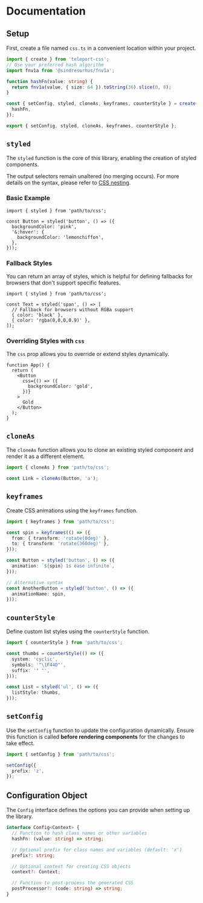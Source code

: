 # Documentation

## Setup

First, create a file named `css.ts` in a convenient location within your project.

```ts
import { create } from 'teleport-css';
// Use your preferred hash algorithm
import fnv1a from '@sindresorhus/fnv1a';

function hashFn(value: string) {
  return fnv1a(value, { size: 64 }).toString(36).slice(0, 8);
}

const { setConfig, styled, cloneAs, keyframes, counterStyle } = create({
  hashFn,
});

export { setConfig, styled, cloneAs, keyframes, counterStyle };
```

## `styled`

The `styled` function is the core of this library, enabling the creation of styled components.

The output selectors remain unaltered (no merging occurs). For more details on the syntax, please refer to [CSS nesting](https://developer.mozilla.org/en-US/docs/Web/CSS/CSS_nesting).

### Basic Example

```tsx
import { styled } from 'path/to/css';

const Button = styled('button', () => ({
  backgroundColor: 'pink',
  '&:hover': {
    backgroundColor: 'lemonchiffon',
  },
}));
```

### Fallback Styles

You can return an array of styles, which is helpful for defining fallbacks for browsers that don't support specific features.

```tsx
import { styled } from 'path/to/css';

const Text = styled('span', () => [
  // Fallback for browsers without RGBa support
  { color: 'black' },
  { color: 'rgba(0,0,0,0.9)' },
]);
```

### Overriding Styles with `css`

The `css` prop allows you to override or extend styles dynamically.

```tsx
function App() {
  return (
    <Button
      css={() => ({
        backgroundColor: 'gold',
      })}
    >
      Gold
    </Button>
  );
}
```

## `cloneAs`

The `cloneAs` function allows you to clone an existing styled component and render it as a different element.

```ts
import { cloneAs } from 'path/to/css';

const Link = cloneAs(Button, 'a');
```

## `keyframes`

Create CSS animations using the `keyframes` function.

```ts
import { keyframes } from 'path/to/css';

const spin = keyframes(() => ({
  from: { transform: 'rotate(0deg)' },
  to: { transform: 'rotate(360deg)' },
}));

const Button = styled('button', () => ({
  animation: `${spin} 1s ease infinite`,
}));

// Alternative syntax
const AnotherButton = styled('button', () => ({
  animationName: spin,
}));
```

## `counterStyle`

Define custom list styles using the `counterStyle` function.

```ts
import { counterStyle } from 'path/to/css';

const thumbs = counterStyle(() => ({
  system: 'cyclic',
  symbols: '"\1F44D"',
  suffix: '" "',
}));

const List = styled('ul', () => ({
  listStyle: thumbs,
}));
```

## `setConfig`

Use the `setConfig` function to update the configuration dynamically. Ensure this function is called **before rendering components** for the changes to take effect.

```ts
import { setConfig } from 'path/to/css';

setConfig({
  prefix: 'z',
});
```

## Configuration Object

The `Config` interface defines the options you can provide when setting up the library.

```ts
interface Config<Context> {
  // Function to hash class names or other variables
  hashFn: (value: string) => string;

  // Optional prefix for class names and variables (default: 'x')
  prefix?: string;

  // Optional context for creating CSS objects
  context?: Context;

  // Function to post-process the generated CSS
  postProcessor?: (code: string) => string;
}
```
